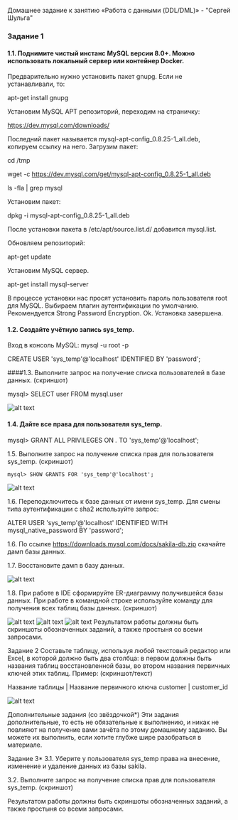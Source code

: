 Домашнее задание к занятию «Работа с данными (DDL/DML)» - "Сергей Шульга"

### Задание 1
#### 1.1. Поднимите чистый инстанс MySQL версии 8.0+. Можно использовать локальный сервер или контейнер Docker.

Предварительно нужно установить пакет gnupg. Если не устанавливали, то:

apt-get install gnupg

Установим MySQL APT репозиторий, переходим на страничку:

https://dev.mysql.com/downloads/

Последний пакет называется mysql-apt-config_0.8.25-1_all.deb, копируем ссылку на него. Загрузим пакет:

cd /tmp

wget -c https://dev.mysql.com/get/mysql-apt-config_0.8.25-1_all.deb

ls -fla | grep mysql

Установим пакет:

dpkg -i mysql-apt-config_0.8.25-1_all.deb

После установки пакета в /etc/apt/source.list.d/ добавится mysql.list.

Обновляем репозиторий:

apt-get update

Установим MySQL сервер.

apt-get install mysql-server

В процессе установки нас просят установить пароль пользователя root для MySQL.
Выбираем плагин аутентификации по умолчанию. Рекомендуется Strong Password Encryption.
Ok. Установка завершена.

#### 1.2. Создайте учётную запись sys_temp.

Вход в консоль MySQL:  mysql -u root -p

CREATE USER 'sys_temp'@'localhost' IDENTIFIED BY 'password';

####1.3. Выполните запрос на получение списка пользователей в базе данных. (скриншот)

mysql> SELECT user FROM mysql.user

![alt text](https://github.com/SergeiShulga/121_2/blob/main/img/001.png)

#### 1.4. Дайте все права для пользователя sys_temp.

mysql> GRANT ALL PRIVILEGES ON *.* TO 'sys_temp'@'localhost';

1.5. Выполните запрос на получение списка прав для пользователя sys_temp. (скриншот)

```
mysql> SHOW GRANTS FOR 'sys_temp'@'localhost';
```


![alt text](https://github.com/SergeiShulga/121_2/blob/main/img/002.png)

1.6. Переподключитесь к базе данных от имени sys_temp.
Для смены типа аутентификации с sha2 используйте запрос:

ALTER USER 'sys_temp'@'localhost' IDENTIFIED WITH mysql_native_password BY 'password';

1.6. По ссылке https://downloads.mysql.com/docs/sakila-db.zip скачайте дамп базы данных.

1.7. Восстановите дамп в базу данных.

![alt text](https://github.com/SergeiShulga/121_2/blob/main/img/003.png)

1.8. При работе в IDE сформируйте ER-диаграмму получившейся базы данных. При работе в командной строке используйте команду для получения всех таблиц базы данных. (скриншот)

![alt text](https://github.com/SergeiShulga/121_2/blob/main/img/004.png)
![alt text](https://github.com/SergeiShulga/121_2/blob/main/img/005.png)
![alt text](https://github.com/SergeiShulga/121_2/blob/main/img/006.png)
Результатом работы должны быть скриншоты обозначенных заданий, а также простыня со всеми запросами.

Задание 2
Составьте таблицу, используя любой текстовый редактор или Excel, в которой должно быть два столбца: в первом должны быть названия таблиц восстановленной базы, во втором названия первичных ключей этих таблиц. Пример: (скриншот/текст)

Название таблицы | Название первичного ключа
customer         | customer_id

![alt text](https://github.com/SergeiShulga/121_2/blob/main/img/007.png)

Дополнительные задания (со звёздочкой*)
Эти задания дополнительные, то есть не обязательные к выполнению, и никак не повлияют на получение вами зачёта по этому домашнему заданию. Вы можете их выполнить, если хотите глубже шире разобраться в материале.

Задание 3*
3.1. Уберите у пользователя sys_temp права на внесение, изменение и удаление данных из базы sakila.

3.2. Выполните запрос на получение списка прав для пользователя sys_temp. (скриншот)

Результатом работы должны быть скриншоты обозначенных заданий, а также простыня со всеми запросами.
